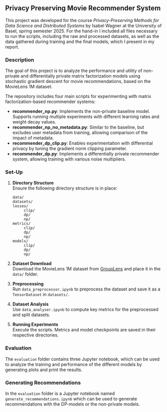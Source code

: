 ## Privacy Preserving Movie Recommender System

This project was developed for the course *Privacy-Preserving Methods for Data Science and Distributed Systems* by Isabel Wagner at the University of Basel, spring semester 2025.
For the hand-in I included all files necessary to run the scripts, including the raw and processed datasets, as well as the data gathered during training and the final models, which I present in my report.

### Description

The goal of this project is to analyze the performance and utility of non-private and differentially private matrix factorization models using stochastic gradient descent for movie recommendations, based on the MovieLens 1M dataset.

The repository includes four main scripts for experimenting with matrix factorization-based recommender systems:

- **recommender_np.py**: Implements the non-private baseline model. Supports running multiple experiments with different learning rates and weight decay values.
- **recommender_np_no_metadata.py**: Similar to the baseline, but excludes user metadata from training, allowing comparison of the impact of metadata.
- **recommender_dp_clip.py**: Enables experimentation with differential privacy by tuning the gradient norm clipping parameter.
- **recommender_dp.py**: Implements a differentially private recommender system, allowing training with various noise multipliers.

### Set-Up

1. **Directory Structure**  
    Ensure the following directory structure is in place:
    ```
    data/
    datasets/
    losses/
         clip/
         dp/
         np/
    metrics/
         clip/
         dp/
         np/
    models/
         clip/
         dp/
         np/
    ```

2. **Dataset Download**  
    Download the MovieLens 1M dataset from [GroupLens](https://grouplens.org/datasets/movielens/1m/) and place it in the `data/` folder.

3. **Preprocessing**  
    Run `data_preprocessor.ipynb` to preprocess the dataset and save it as a `TensorDataset` in `datasets/`.

4. **Dataset Analysis**  
    Use `data_analyser.ipynb` to compute key metrics for the preprocessed and split datasets.

5. **Running Experiments**  
    Execute the scripts. Metrics and model checkpoints are saved in their respective directories.

### Evaluation

The `evaluation` folder contains three Jupyter notebook, which can be used to analyze the training and performance of the different models by generating plots and print the results.

### Generating Recommendations

In the `evaluation` folder is a Jupyter notebook named `generate_recommendations.ipynb` which can be used to generate recommendations with the DP-models or the non-private models.